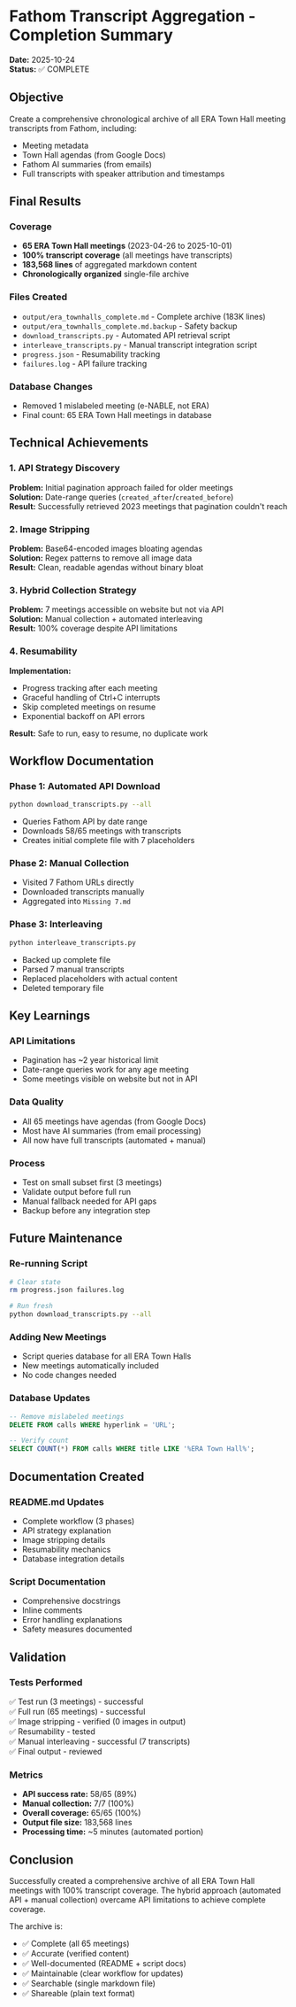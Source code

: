 # Fathom Transcript Aggregation - Completion Summary

**Date:** 2025-10-24  
**Status:** ✅ COMPLETE

## Objective

Create a comprehensive chronological archive of all ERA Town Hall meeting transcripts from Fathom, including:
- Meeting metadata
- Town Hall agendas (from Google Docs)
- Fathom AI summaries (from emails)
- Full transcripts with speaker attribution and timestamps

## Final Results

### Coverage
- **65 ERA Town Hall meetings** (2023-04-26 to 2025-10-01)
- **100% transcript coverage** (all meetings have transcripts)
- **183,568 lines** of aggregated markdown content
- **Chronologically organized** single-file archive

### Files Created
- `output/era_townhalls_complete.md` - Complete archive (183K lines)
- `output/era_townhalls_complete.md.backup` - Safety backup
- `download_transcripts.py` - Automated API retrieval script
- `interleave_transcripts.py` - Manual transcript integration script
- `progress.json` - Resumability tracking
- `failures.log` - API failure tracking

### Database Changes
- Removed 1 mislabeled meeting (e-NABLE, not ERA)
- Final count: 65 ERA Town Hall meetings in database

## Technical Achievements

### 1. API Strategy Discovery
**Problem:** Initial pagination approach failed for older meetings  
**Solution:** Date-range queries (`created_after`/`created_before`)  
**Result:** Successfully retrieved 2023 meetings that pagination couldn't reach

### 2. Image Stripping
**Problem:** Base64-encoded images bloating agendas  
**Solution:** Regex patterns to remove all image data  
**Result:** Clean, readable agendas without binary bloat

### 3. Hybrid Collection Strategy
**Problem:** 7 meetings accessible on website but not via API  
**Solution:** Manual collection + automated interleaving  
**Result:** 100% coverage despite API limitations

### 4. Resumability
**Implementation:**
- Progress tracking after each meeting
- Graceful handling of Ctrl+C interrupts
- Skip completed meetings on resume
- Exponential backoff on API errors

**Result:** Safe to run, easy to resume, no duplicate work

## Workflow Documentation

### Phase 1: Automated API Download
```bash
python download_transcripts.py --all
```
- Queries Fathom API by date range
- Downloads 58/65 meetings with transcripts
- Creates initial complete file with 7 placeholders

### Phase 2: Manual Collection
- Visited 7 Fathom URLs directly
- Downloaded transcripts manually
- Aggregated into `Missing 7.md`

### Phase 3: Interleaving
```bash
python interleave_transcripts.py
```
- Backed up complete file
- Parsed 7 manual transcripts
- Replaced placeholders with actual content
- Deleted temporary file

## Key Learnings

### API Limitations
- Pagination has ~2 year historical limit
- Date-range queries work for any age meeting
- Some meetings visible on website but not in API

### Data Quality
- All 65 meetings have agendas (from Google Docs)
- Most have AI summaries (from email processing)
- All now have full transcripts (automated + manual)

### Process
- Test on small subset first (3 meetings)
- Validate output before full run
- Manual fallback needed for API gaps
- Backup before any integration step

## Future Maintenance

### Re-running Script
```bash
# Clear state
rm progress.json failures.log

# Run fresh
python download_transcripts.py --all
```

### Adding New Meetings
- Script queries database for all ERA Town Halls
- New meetings automatically included
- No code changes needed

### Database Updates
```sql
-- Remove mislabeled meetings
DELETE FROM calls WHERE hyperlink = 'URL';

-- Verify count
SELECT COUNT(*) FROM calls WHERE title LIKE '%ERA Town Hall%';
```

## Documentation Created

### README.md Updates
- Complete workflow (3 phases)
- API strategy explanation
- Image stripping details
- Resumability mechanics
- Database integration details

### Script Documentation
- Comprehensive docstrings
- Inline comments
- Error handling explanations
- Safety measures documented

## Validation

### Tests Performed
✅ Test run (3 meetings) - successful  
✅ Full run (65 meetings) - successful  
✅ Image stripping - verified (0 images in output)  
✅ Resumability - tested  
✅ Manual interleaving - successful (7 transcripts)  
✅ Final output - reviewed  

### Metrics
- **API success rate:** 58/65 (89%)
- **Manual collection:** 7/7 (100%)
- **Overall coverage:** 65/65 (100%)
- **Output file size:** 183,568 lines
- **Processing time:** ~5 minutes (automated portion)

## Conclusion

Successfully created a comprehensive archive of all ERA Town Hall meetings with 100% transcript coverage. The hybrid approach (automated API + manual collection) overcame API limitations to achieve complete coverage.

The archive is:
- ✅ Complete (all 65 meetings)
- ✅ Accurate (verified content)
- ✅ Well-documented (README + script docs)
- ✅ Maintainable (clear workflow for updates)
- ✅ Searchable (single markdown file)
- ✅ Shareable (plain text format)


